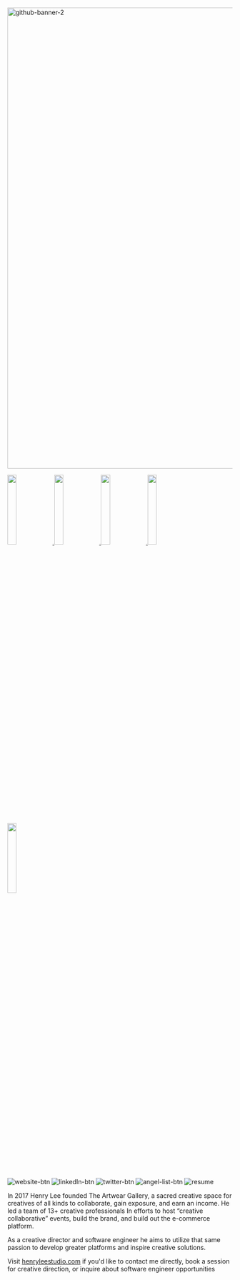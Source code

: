 # 

<a href = "https://henrylee.studio/"><a href = "https://henrylee.studio/">
<img width="1032" alt="github-banner-2" src="https://user-images.githubusercontent.com/101936420/171940001-352d1d91-92a6-410d-b768-c22ceebf646d.png"
alt = "Portfolio" alt = "Portfolio"></a>

<p align="left">
  <a href="https://henryleestudio.com" target="_blank">
    <img src="https://user-images.githubusercontent.com/101936420/172000054-7df36c23-7223-488f-8ecd-9f6bb4a79ff4.png" width="20%"/>
  </a>

  <a href="https://www.linkedin.com/in/henry-lee-studio/" target="_blank">
    <img src="https://user-images.githubusercontent.com/101936420/172000064-68bffe39-7735-44bf-8b9e-5228913c5eed.png" width="20%"/>
  </a>
  <a href="https://twitter.com/henryleestudio" target="_blank">
    <img src="https://user-images.githubusercontent.com/101936420/172000066-76823694-4946-4c18-9b6c-866c9428a49c.png" width="20%"/>
  </a>
  <a href="https://angel.co/u/henry-lee-studio" target="_blank">
      <img src="https://user-images.githubusercontent.com/101936420/172000074-c75d3108-337c-4756-8a45-f05912613242.png" width="20%"/>
  </a>
  <a href="https://docs.google.com/document/d/11bE3jL_fGmSpUj5IAVL7uvYC7NxaE7yJhx3ftZXw0As/edit" target="_blank">
      <img src="https://user-images.githubusercontent.com/101936420/172000081-20e4d8e7-7785-4e19-94a9-4be5cf40506c.png" width="20%"/>
  </a>
</p>

![website-btn](https://user-images.githubusercontent.com/101936420/172000054-7df36c23-7223-488f-8ecd-9f6bb4a79ff4.png)
![linkedIn-btn](https://user-images.githubusercontent.com/101936420/172000064-68bffe39-7735-44bf-8b9e-5228913c5eed.png)
![twitter-btn](https://user-images.githubusercontent.com/101936420/172000066-76823694-4946-4c18-9b6c-866c9428a49c.png)
![angel-list-btn](https://user-images.githubusercontent.com/101936420/172000074-c75d3108-337c-4756-8a45-f05912613242.png)
![resume](https://user-images.githubusercontent.com/101936420/172000081-20e4d8e7-7785-4e19-94a9-4be5cf40506c.png)


In 2017 Henry Lee founded The Artwear Gallery, a sacred creative space for creatives of all kinds to collaborate, gain exposure, and earn an income. He led a team of 13+ creative professionals In efforts to host “creative collaborative” events, build the brand, and build out the e-commerce platform.

As a creative director and software engineer he aims to utilize that same passion to develop greater platforms and inspire creative solutions.

Visit <a href = "https://henrylee.studio/">henryleestudio.com</a> if you'd like to contact me directly, book a session for creative direction, or inquire about software engineer opportunities

